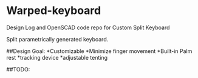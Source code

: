 # Warped-keyboard
Design Log and OpenSCAD code repo for Custom Split Keyboard

Split parametrically generated keyboard. 

##Design Goal:
*Customizable 
*Minimize finger movement
*Built-in Palm rest
*tracking device
*adjustable tenting


##TODO:

